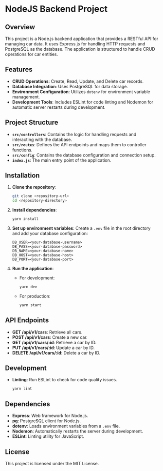 # NodeJS Backend Project

## Overview

This project is a Node.js backend application that provides a RESTful API for managing car data. It uses Express.js for handling HTTP requests and PostgreSQL as the database. The application is structured to handle CRUD operations for car entities.

## Features

- **CRUD Operations**: Create, Read, Update, and Delete car records.
- **Database Integration**: Uses PostgreSQL for data storage.
- **Environment Configuration**: Utilizes `dotenv` for environment variable management.
- **Development Tools**: Includes ESLint for code linting and Nodemon for automatic server restarts during development.

## Project Structure

- **`src/controllers`**: Contains the logic for handling requests and interacting with the database.
- **`src/routes`**: Defines the API endpoints and maps them to controller functions.
- **`src/config`**: Contains the database configuration and connection setup.
- **`index.js`**: The main entry point of the application.

## Installation

1. **Clone the repository**:

   ```bash
   git clone <repository-url>
   cd <repository-directory>
   ```

2. **Install dependencies**:

   ```bash
   yarn install
   ```

3. **Set up environment variables**:
   Create a `.env` file in the root directory and add your database configuration:

   ```
   DB_USER=<your-database-username>
   DB_PASS=<your-database-password>
   DB_NAME=<your-database-name>
   DB_HOST=<your-database-host>
   DB_PORT=<your-database-port>
   ```

4. **Run the application**:
   - For development:
     ```bash
     yarn dev
     ```
   - For production:
     ```bash
     yarn start
     ```

## API Endpoints

- **GET /api/v1/cars**: Retrieve all cars.
- **POST /api/v1/cars**: Create a new car.
- **GET /api/v1/cars/:id**: Retrieve a car by ID.
- **PUT /api/v1/cars/:id**: Update a car by ID.
- **DELETE /api/v1/cars/:id**: Delete a car by ID.

## Development

- **Linting**: Run ESLint to check for code quality issues.
  ```bash
  yarn lint
  ```

## Dependencies

- **Express**: Web framework for Node.js.
- **pg**: PostgreSQL client for Node.js.
- **dotenv**: Loads environment variables from a `.env` file.
- **Nodemon**: Automatically restarts the server during development.
- **ESLint**: Linting utility for JavaScript.

## License

This project is licensed under the MIT License.
